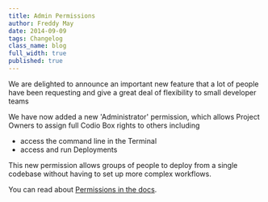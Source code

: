 ```yaml
---
title: Admin Permissions
author: Freddy May
date: 2014-09-09
tags: Changelog
class_name: blog
full_width: true
published: true
---
```


We are delighted to announce an important new feature that a lot of people have been requesting and give a great deal of flexibility to small developer teams

We have now added a new 'Administrator' permission, which allows Project Owners to assign full Codio Box rights to others including

- access the command line in the Terminal
- access and run Deployments

This new permission allows groups of people to deploy from a single codebase without having to set up more complex workflows.

You can read about [Permissions in the docs](/docs/settings-prefs/permissions).